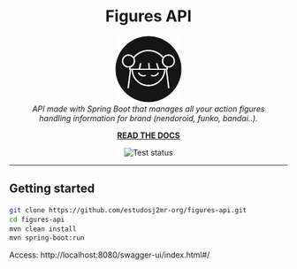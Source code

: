 <h1 align="center">Figures API</h1>

<p align="center">
  <img src="./assets/logo.jpg" alt="logo" width="120px" height="120px"/>
  <br>
  <i>API made with Spring Boot that manages all your action figures
    <br> handling information for brand (nendoroid, funko, bandai..).</i>
  <br>
</p>

<p align="center">
      <a href="https://github.com/estudosj2mr-org/figures-api/wiki"><strong>READ THE DOCS</strong></a>
  <br>
</p>

<p align="center">
    <img src="https://github.com/estudosj2mr-org/figures-api/actions/workflows/test.yml/badge.svg" alt="Test status" />
</p>

<hr>

## Getting started

```bash
git clone https://github.com/estudosj2mr-org/figures-api.git
cd figures-api
mvn clean install
mvn spring-boot:run
```
Access: http://localhost:8080/swagger-ui/index.html#/